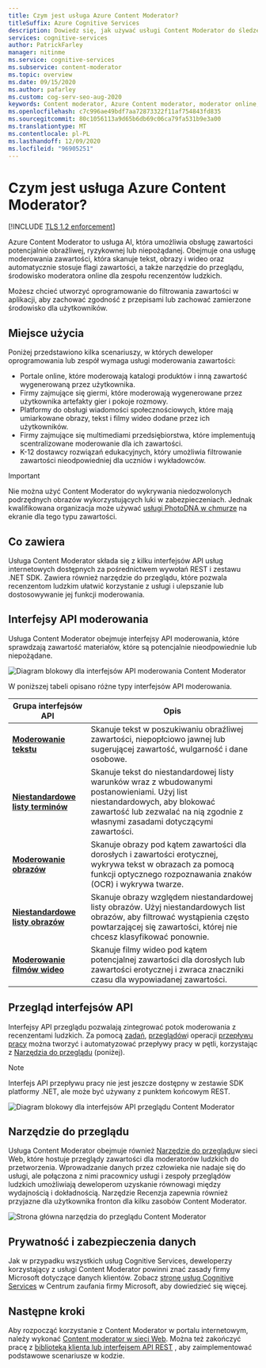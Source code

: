 ```yaml
---
title: Czym jest usługa Azure Content Moderator?
titleSuffix: Azure Cognitive Services
description: Dowiedz się, jak używać usługi Content Moderator do śledzenia, flagowania, oceniania i filtrowania nieodpowiednich treści w zawartości wygenerowanej przez użytkownika.
services: cognitive-services
author: PatrickFarley
manager: nitinme
ms.service: cognitive-services
ms.subservice: content-moderator
ms.topic: overview
ms.date: 09/15/2020
ms.author: pafarley
ms.custom: cog-serv-seo-aug-2020
keywords: Content moderator, Azure Content moderator, moderator online, oprogramowanie do filtrowania zawartości, usługa moderowania treści, moderowanie zawartości
ms.openlocfilehash: c7c996ae49bdf7aa72873322f11af754843fd835
ms.sourcegitcommit: 80c1056113a9d65b6db69c06ca79fa531b9e3a00
ms.translationtype: MT
ms.contentlocale: pl-PL
ms.lasthandoff: 12/09/2020
ms.locfileid: "96905251"
---
```

# <a name="what-is-azure-content-moderator"></a>Czym jest usługa Azure Content Moderator?

[!INCLUDE [TLS 1.2 enforcement](../../../includes/cognitive-services-tls-announcement.md)]

Azure Content Moderator to usługa AI, która umożliwia obsługę zawartości potencjalnie obraźliwej, ryzykownej lub niepożądanej. Obejmuje ona usługę moderowania zawartości, która skanuje tekst, obrazy i wideo oraz automatycznie stosuje flagi zawartości, a także narzędzie do przeglądu, środowisko moderatora online dla zespołu recenzentów ludzkich.

Możesz chcieć utworzyć oprogramowanie do filtrowania zawartości w aplikacji, aby zachować zgodność z przepisami lub zachować zamierzone środowisko dla użytkowników.

## <a name="where-its-used"></a>Miejsce użycia

Poniżej przedstawiono kilka scenariuszy, w których deweloper oprogramowania lub zespół wymaga usługi moderowania zawartości:

- Portale online, które moderowają katalogi produktów i inną zawartość wygenerowaną przez użytkownika.
- Firmy zajmujące się giermi, które moderowają wygenerowane przez użytkownika artefakty gier i pokoje rozmowy.
- Platformy do obsługi wiadomości społecznościowych, które mają umiarkowane obrazy, tekst i filmy wideo dodane przez ich użytkowników.
- Firmy zajmujące się multimediami przedsiębiorstwa, które implementują scentralizowane moderowanie dla ich zawartości.
- K-12 dostawcy rozwiązań edukacyjnych, który umożliwia filtrowanie zawartości nieodpowiedniej dla uczniów i wykładowców.

> [!IMPORTANT]
> Nie można użyć Content Moderator do wykrywania niedozwolonych podrzędnych obrazów wykorzystujących luki w zabezpieczeniach. Jednak kwalifikowana organizacja może używać [usługi PhotoDNA w chmurze](https://www.microsoft.com/photodna "Usługa w chmurze firmy Microsoft PhotoDNA") na ekranie dla tego typu zawartości.

## <a name="what-it-includes"></a>Co zawiera

Usługa Content Moderator składa się z kilku interfejsów API usług internetowych dostępnych za pośrednictwem wywołań REST i zestawu .NET SDK. Zawiera również narzędzie do przeglądu, które pozwala recenzentom ludzkim ułatwić korzystanie z usługi i ulepszanie lub dostosowywanie jej funkcji moderowania.

## <a name="moderation-apis"></a>Interfejsy API moderowania

Usługa Content Moderator obejmuje interfejsy API moderowania, które sprawdzają zawartość materiałów, które są potencjalnie nieodpowiednie lub niepożądane.

![Diagram blokowy dla interfejsów API moderowania Content Moderator](images/content-moderator-mod-api.png)

W poniższej tabeli opisano różne typy interfejsów API moderowania.

| Grupa interfejsów API | Opis |
| ------ | ----------- |
|[**Moderowanie tekstu**](text-moderation-api.md)| Skanuje tekst w poszukiwaniu obraźliwej zawartości, niepopłciowo jawnej lub sugerującej zawartość, wulgarność i dane osobowe.|
|[**Niestandardowe listy terminów**](try-terms-list-api.md)| Skanuje tekst do niestandardowej listy warunków wraz z wbudowanymi postanowieniami. Użyj list niestandardowych, aby blokować zawartość lub zezwalać na nią zgodnie z własnymi zasadami dotyczącymi zawartości.|  
|[**Moderowanie obrazów**](image-moderation-api.md)| Skanuje obrazy pod kątem zawartości dla dorosłych i zawartości erotycznej, wykrywa tekst w obrazach za pomocą funkcji optycznego rozpoznawania znaków (OCR) i wykrywa twarze.|
|[**Niestandardowe listy obrazów**](try-image-list-api.md)| Skanuje obrazy względem niestandardowej listy obrazów. Użyj niestandardowych list obrazów, aby filtrować wystąpienia często powtarzającej się zawartości, której nie chcesz klasyfikować ponownie.|
|[**Moderowanie filmów wideo**](video-moderation-api.md)| Skanuje filmy wideo pod kątem potencjalnej zawartości dla dorosłych lub zawartości erotycznej i zwraca znaczniki czasu dla wypowiadanej zawartości.|

## <a name="review-apis"></a>Przegląd interfejsów API

Interfejsy API przeglądu pozwalają zintegrować potok moderowania z recenzentami ludzkich. Za pomocą [zadań](review-api.md#jobs), [przeglądów](review-api.md#reviews)i operacji [przepływu pracy](review-api.md#workflows) można tworzyć i automatyzować przepływy pracy w pętli, korzystając z [Narzędzia do przeglądu](#review-tool) (poniżej).

> [!NOTE]
> Interfejs API przepływu pracy nie jest jeszcze dostępny w zestawie SDK platformy .NET, ale może być używany z punktem końcowym REST.

![Diagram blokowy dla interfejsów API przeglądu Content Moderator](images/content-moderator-rev-api.png)

## <a name="review-tool"></a>Narzędzie do przeglądu

Usługa Content Moderator obejmuje również [Narzędzie do przeglądu](Review-Tool-User-Guide/human-in-the-loop.md)w sieci Web, które hostuje przeglądy zawartości dla moderatorów ludzkich do przetworzenia. Wprowadzanie danych przez człowieka nie nadaje się do usługi, ale połączona z nimi pracownicy usługi i zespoły przeglądów ludzkich umożliwiają deweloperom uzyskanie równowagi między wydajnością i dokładnością. Narzędzie Recenzja zapewnia również przyjazne dla użytkownika fronton dla kilku zasobów Content Moderator.

![Strona główna narzędzia do przeglądu Content Moderator](images/homepage.PNG)

## <a name="data-privacy-and-security"></a>Prywatność i zabezpieczenia danych

Jak w przypadku wszystkich usług Cognitive Services, deweloperzy korzystający z usługi Content Moderator powinni znać zasady firmy Microsoft dotyczące danych klientów. Zobacz [stronę usług Cognitive Services](https://www.microsoft.com/trustcenter/cloudservices/cognitiveservices) w Centrum zaufania firmy Microsoft, aby dowiedzieć się więcej.

## <a name="next-steps"></a>Następne kroki

Aby rozpocząć korzystanie z Content Moderator w portalu internetowym, należy wykonać [Content moderator w sieci Web](quick-start.md). Można też zakończyć pracę z [biblioteką klienta lub interfejsem API REST](client-libraries.md) , aby zaimplementować podstawowe scenariusze w kodzie.